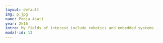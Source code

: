 ```yaml
---
layout: default
img: p.jpg
name: Pooja Asati
year: 2k16
intro: My fields of interest include robotics and embedded systems .
modal-id: 13
---
```

